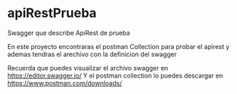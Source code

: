 # apiRestPrueba
Swagger que describe ApiRest de prueba

En este proyecto encontraras el postman Collection para probar el apirest y ademas tendras el arechivo con la definicion del swagger

Recuerda que puedes visualizar el archivo swagger en https://editor.swagger.io/
Y el postman collection lo puedes descargar en https://www.postman.com/downloads/
